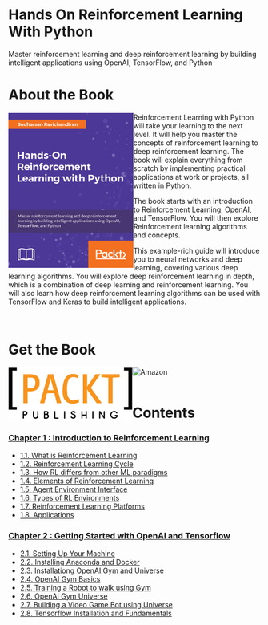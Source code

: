 # Hands On Reinforcement Learning With Python

Master reinforcement learning and deep reinforcement learning by building intelligent applications using OpenAI, TensorFlow, and Python


# About the Book

<a target="_blank" href="https://www.amazon.com/dp/B079Q3WLM4/ref=sr_1_1?ie=UTF8&qid=1518175121&sr=8-1&keywords=hands+on+reinforcement+learning+with+python">
  <img src="./images/book_cover.jpg" alt="Book Cover" width="250" align="left"/>
</a>

Reinforcement Learning with Python will take your learning to the next level. It will help you master the concepts of reinforcement learning to deep reinforcement learning. The book will explain everything from scratch by implementing practical applications at work or projects, all written in Python.

The book starts with an introduction to Reinforcement Learning, OpenAI, and TensorFlow. You will then explore Reinforcement learning algorithms and concepts. 

This example-rich guide will introduce you to neural networks and deep learning, covering various deep learning algorithms. You will explore deep reinforcement learning in depth, which is a combination of deep learning and reinforcement learning. You will also learn how deep reinforcement learning algorithms can be used with TensorFlow and Keras to build intelligent applications.


<br>

# Get the Book
<div>
<a target="_blank" href="https://www.packtpub.com/big-data-and-business-intelligence/hands-reinforcement-learning-python">
  <img src="./images/packt_logo.png" alt="Packt" align="left"/>
</a>
<a target="_blank" href="https://www.amazon.com/dp/B079Q3WLM4/ref=sr_1_1?ie=UTF8&qid=1518175121&sr=8-1&keywords=hands+on+reinforcement+learning+with+python">
  <img src="./images/-1.png" alt="Amazon" align="left"/>
</a>
<br>
</div>

<br>

# Contents



### [Chapter 1 : Introduction to Reinforcement Learning](#)

* [1.1. What is Reinforcement Learning](#)
* [1.2. Reinforcement Learning Cycle](#)
* [1.3. How RL differs from other ML paradigms](#)
* [1.4. Elements of Reinforcement Learning](#)
* [1.5. Agent Environment Interface](#)
* [1.6. Types of RL Environments](#)
* [1.7. Reinforcement Learning Platforms](#)
* [1.8. Applications](#)


### [Chapter 2 : Getting Started with OpenAI and Tensorflow](#)

* [2.1. Setting Up Your Machine](#)
* [2.2. Installing Anaconda and Docker](#)
* [2.3. Installationg OpenAI Gym and Universe](#)
* [2.4. OpenAI Gym Basics](#)
* [2.5. Training a Robot to walk using Gym](#)
* [2.6. OpenAI Gym Universe](#)
* [2.7. Building a Video Game Bot using Universe](#)
* [2.8. Tensorflow Installation and Fundamentals](#)

